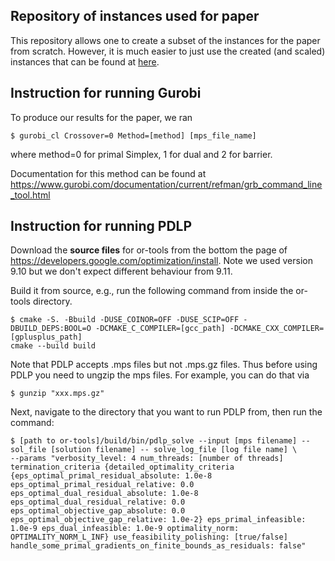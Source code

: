 ## Repository of instances used for paper 

This repository allows one to create a subset of the instances for the paper from scratch. However, it is much easier to just use the created (and scaled) instances that can be found at [here](https://drive.google.com/drive/folders/1yXi33qzzsn5OSJ7iJtm2kpcOHjtxLmTR).

## Instruction for running Gurobi

To produce our results for the paper, we ran 

```{sh}
$ gurobi_cl Crossover=0 Method=[method] [mps_file_name]
```

where method=0 for primal Simplex, 1 for dual and 2 for barrier.

Documentation for this method can be found at https://www.gurobi.com/documentation/current/refman/grb_command_line_tool.html


## Instruction for running PDLP

Download the **source files** for or-tools from the bottom the page of https://developers.google.com/optimization/install. Note we used version 9.10 but we don't expect different behaviour from 9.11.

Build it from source, e.g., run the following command from inside the or-tools directory.

```{sh}
$ cmake -S. -Bbuild -DUSE_COINOR=OFF -DUSE_SCIP=OFF -DBUILD_DEPS:BOOL=O -DCMAKE_C_COMPILER=[gcc_path] -DCMAKE_CXX_COMPILER=[gplusplus_path]
cmake --build build
```

Note that PDLP accepts .mps files but not .mps.gz files. Thus
before using PDLP you need to ungzip the mps files. For example, you can do that via

```{sh}
$ gunzip "xxx.mps.gz"
```

Next, navigate to the directory that you want to run PDLP from,
then run the command:

```{sh}
$ [path to or-tools]/build/bin/pdlp_solve --input [mps filename] --sol_file [solution filename] -- solve_log_file [log file name] \
--params "verbosity_level: 4 num_threads: [number of threads] termination_criteria {detailed_optimality_criteria {eps_optimal_primal_residual_absolute: 1.0e-8 eps_optimal_primal_residual_relative: 0.0 eps_optimal_dual_residual_absolute: 1.0e-8 eps_optimal_dual_residual_relative: 0.0 eps_optimal_objective_gap_absolute: 0.0 eps_optimal_objective_gap_relative: 1.0e-2} eps_primal_infeasible: 1.0e-9 eps_dual_infeasible: 1.0e-9 optimality_norm: OPTIMALITY_NORM_L_INF} use_feasibility_polishing: [true/false] handle_some_primal_gradients_on_finite_bounds_as_residuals: false"
```



